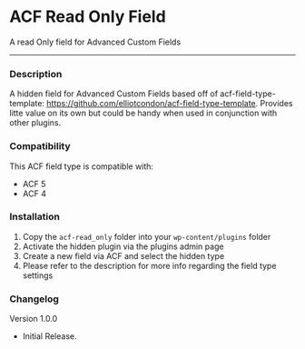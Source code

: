 # ACF Read Only Field

A read Only field for Advanced Custom Fields

-----------------------

### Description

A hidden field for Advanced Custom Fields based off of acf-field-type-template: https://github.com/elliotcondon/acf-field-type-template. Provides litte value on its own but could be handy when used in conjunction with other plugins.

### Compatibility

This ACF field type is compatible with:
* ACF 5
* ACF 4

### Installation

1. Copy the `acf-read_only` folder into your `wp-content/plugins` folder
2. Activate the hidden plugin via the plugins admin page
3. Create a new field via ACF and select the hidden type
4. Please refer to the description for more info regarding the field type settings

### Changelog
Version 1.0.0
* Initial Release.
